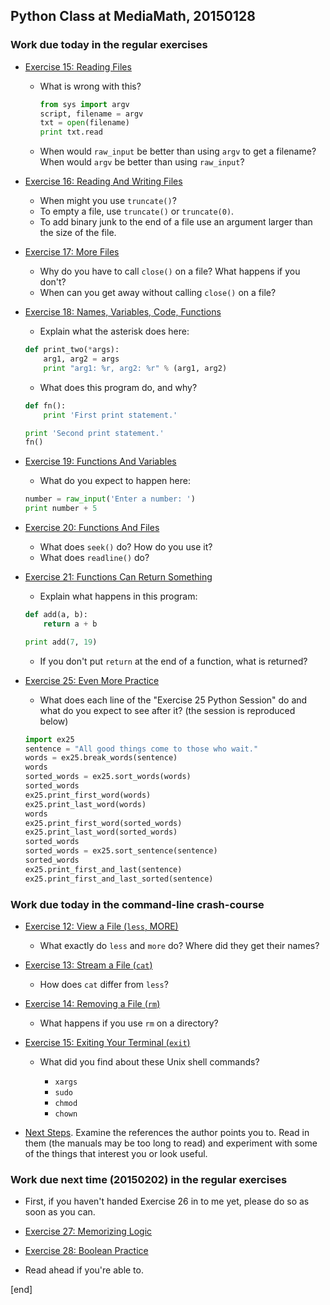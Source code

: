 ## Python Class at MediaMath, 20150128

### Work due today in the regular exercises

 * [Exercise 15: Reading Files](http://learnpythongthehardway.org/book/ex15.html)

   * What is wrong with this?

        ```python
     from sys import argv
     script, filename = argv
     txt = open(filename)
     print txt.read
        ```

   * When would `raw_input` be better than using `argv` to get a filename? When would `argv` be better than using `raw_input`?


 * [Exercise 16: Reading And Writing Files](http://learnpythongthehardway.org/book/ex16.html)

   * When might you use `truncate()`?
   * To empty a file, use `truncate()` or `truncate(0)`.
   * To add binary junk to the end of a file use an argument larger than the size of the file.

 * [Exercise 17: More Files](http://learnpythongthehardway.org/book/ex17.html)

   * Why do you have to call `close()` on a file? What happens if you don't?
   * When can you get away without calling `close()` on a file?

 * [Exercise 18: Names, Variables, Code, Functions](http://learnpythongthehardway.org/book/ex18.html)

   * Explain what the asterisk does here:

    ```Python
    def print_two(*args):
        arg1, arg2 = args
        print "arg1: %r, arg2: %r" % (arg1, arg2)
    ```

   * What does this program do, and why?

    ```Python
    def fn():
        print 'First print statement.'

    print 'Second print statement.'
    fn()
    ```

 * [Exercise 19: Functions And Variables](http://learnpythongthehardway.org/book/ex19.html)

   * What do you expect to happen here:

    ```Python
    number = raw_input('Enter a number: ')
    print number + 5
    ```

 * [Exercise 20: Functions And Files](http://learnpythongthehardway.org/book/ex20.html)

   * What does `seek()` do? How do you use it?
   * What does `readline()` do?

 * [Exercise 21: Functions Can Return Something](http://learnpythongthehardway.org/book/ex21.html)

   * Explain what happens in this program:

    ```python
    def add(a, b):
        return a + b

    print add(7, 19)
    ```

   * If you don't put `return` at the end of a function, what is returned?

 * [Exercise 25: Even More Practice](http://learnpythongthehardway.org/book/ex25.html)

   * What does each line of the "Exercise 25 Python Session" do and what do you expect to see after it? (the session is reproduced below)

    ```python
    import ex25
    sentence = "All good things come to those who wait."
    words = ex25.break_words(sentence)
    words
    sorted_words = ex25.sort_words(words)
    sorted_words
    ex25.print_first_word(words)
    ex25.print_last_word(words)
    words
    ex25.print_first_word(sorted_words)
    ex25.print_last_word(sorted_words)
    sorted_words
    sorted_words = ex25.sort_sentence(sentence)
    sorted_words
    ex25.print_first_and_last(sentence)
    ex25.print_first_and_last_sorted(sentence)
    ```


### Work due today in the command-line crash-course

 * [Exercise 12: View a File (`less`, MORE)](http://learnpythonthehardway.org/book/appendix-a-cli/ex12.html)

    * What exactly do `less` and `more` do? Where did they get their names?

 * [Exercise 13: Stream a File (`cat`)](http://learnpythonthehardway.org/book/appendix-a-cli/ex13.html)

    * How does `cat` differ from `less`?

 * [Exercise 14: Removing a File (`rm`)](http://learnpythonthehardway.org/book/appendix-a-cli/ex14.html)

    * What happens if you use `rm` on a directory? 

 * [Exercise 15: Exiting Your Terminal (`exit`)](http://learnpythonthehardway.org/book/appendix-a-cli/ex15.html)

    * What did you find about these Unix shell commands?
    
        * `xargs`
        * `sudo`
        * `chmod`
        * `chown`

 * [Next Steps](http://learnpythonthehardway.org/book/appendix-a-cli/next.html). Examine the references the author points you to. Read in them (the manuals may be too long to read) and experiment with some of the things that interest you or look useful.

### Work due next time (20150202) in the regular exercises

 * First, if you haven't handed Exercise 26 in to me yet, please do so as soon as you can.

 * [Exercise 27: Memorizing Logic](http://learnpythongthehardway.org/book/ex27.html)

 * [Exercise 28: Boolean Practice](http://learnpythongthehardway.org/book/ex28.html)

 * Read ahead if you're able to.

[end]
